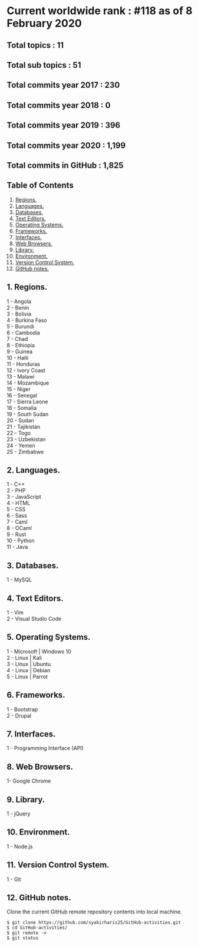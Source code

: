 # Current worldwide rank : #118 as of 8 February 2020
## Total topics : 11
## Total sub topics : 51
## Total commits year 2017 : 230
## Total commits year 2018 : 0
## Total commits year 2019 : 396
## Total commits year 2020 : 1,199
## Total commits in GitHub : 1,825

## Table of Contents
1. [Regions.](#region)
2. [Languages.](#language)
3. [Databases.](#database)
4. [Text Editors.](#editor)
5. [Operating Systems.](#os)
6. [Frameworks.](#framework)
7. [Interfaces.](#interface)
8. [Web Browsers.](#browser)
9. [Library.](#library)
10. [Environment.](#environment)
11. [Version Control System.](#version)
12. [GitHub notes.](#github)

<a name="region"></a>
## 1. Regions.
1 - Angola <br />
2 - Benin <br />
3 - Bolivia <br />
4 - Burkina Faso <br />
5 - Burundi <br />
6 - Cambodia <br />
7 - Chad <br />
8 - Ethiopia <br />
9 - Guinea <br />
10 - Haiti <br />
11 - Honduras <br />
12 - Ivory Coast <br />
13 - Malawi <br />
14 - Mozambique <br />
15 - Niger <br />
16 - Senegal <br />
17 - Sierra Leone <br />
18 - Somalia <br />
19 - South Sudan <br />
20 - Sudan <br />
21 - Tajikistan <br />
22 - Togo <br />
23 - Uzbekistan <br />
24 - Yemen <br />
25 - Zimbabwe <br />

<a name="language"></a>
## 2. Languages.
1 - C++ <br />
2 - PHP <br />
3 - JavaScript <br />
4 - HTML <br />
5 - CSS <br />
6 - Sass <br />
7 - Caml <br />
8 - OCaml <br />
9 - Rust <br />
10 - Python <br />
11 - Java <br />

<a name="database"></a>
## 3. Databases.
1 - MySQL <br />

<a name="editor"></a>
## 4. Text Editors.
1 - Vim <br />
2 - Visual Studio Code <br />

<a name="os"></a>
## 5. Operating Systems.
1 - Microsoft | Windows 10 <br />
2 - Linux | Kali <br />
3 - Linux | Ubuntu <br />
4 - Linux | Debian <br />
5 - Linux | Parrot <br />

<a name="framework"></a>
## 6. Frameworks.
1 - Bootstrap <br />
2 - Drupal <br />

<a name="interface"></a>
## 7. Interfaces.
1 - Programming Interface (API)

<a name="browser"></a>
## 8. Web Browsers.
1- Google Chrome

<a name="interface"></a>
## 9. Library.
1 - jQuery

<a name="environment"></a>
## 10. Environment.
1 - Node.js

<a name="version"></a>
## 11. Version Control System.
1 - Git

<a name="github"></a>
## 12. GitHub notes.
Clone the current GitHub remote repository contents into local machine.
```
$ git clone https://github.com/syakirharis25/GitHub-activities.git
$ cd GitHub-activities/
$ git remote -v
$ git status
```
